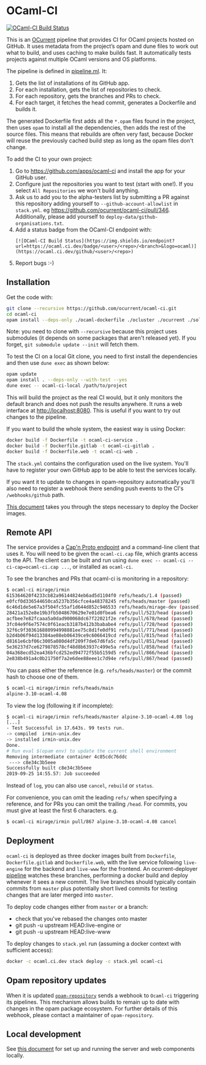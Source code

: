 # OCaml-CI

[![OCaml-CI Build Status](https://img.shields.io/endpoint?url=https%3A%2F%2Focaml.ci.dev%2Fbadge%2Focurrent%2Focaml-ci%2Fmaster&logo=ocaml)](https://ocaml.ci.dev/github/ocurrent/ocaml-ci)

This is an [OCurrent][] pipeline that provides CI for OCaml projects hosted on GitHub.
It uses metadata from the project’s opam and dune files to work out what to build,
and uses caching to make builds fast. It automatically tests projects against
multiple OCaml versions and OS platforms.

The pipeline is defined in [pipeline.ml][]. It:

1. Gets the list of installations of its GitHub app.
2. For each installation, gets the list of repositories to check.
3. For each repository, gets the branches and PRs to check.
4. For each target, it fetches the head commit, generates a Dockerfile and builds it.

The generated Dockerfile first adds all the `*.opam` files found in the project,
then uses `opam` to install all the dependencies, then adds the rest of the source
files. This means that rebuilds are often very fast, because Docker will reuse the
previously cached build step as long as the opam files don't change.

To add the CI to your own project:

1. Go to https://github.com/apps/ocaml-ci and install the app for your GitHub user.
2. Configure just the repositories you want to test (start with one!). If you select `All Repositories` we won't build anything.
3. Ask us to add you to the alpha-testers list by submitting a PR against this
   repository adding yourself to `--github-account-allowlist` in `stack.yml`. eg https://github.com/ocurrent/ocaml-ci/pull/346. Additionally, please add yourself to `deploy-data/github-organisations.txt`.
4. Add a status badge from the OCaml-CI endpoint with:
   ```
   [![OCaml-CI Build Status](https://img.shields.io/endpoint?url=https://ocaml.ci.dev/badge/<user>/<repo>/<branch>&logo=ocaml)](https://ocaml.ci.dev/github/<user>/<repo>)
   ```
5. Report bugs :-)

## Installation

Get the code with:

```sh
git clone --recursive https://github.com/ocurrent/ocaml-ci.git
cd ocaml-ci
opam install --deps-only ./ocaml-dockerfile ./ocluster ./ocurrent ./solver-service .
```

Note: you need to clone with `--recursive` because this project uses submodules
(it depends on some packages that aren't released yet).
If you forget, `git submodule update --init` will fetch them.

To test the CI on a local Git clone, you need to first install the
dependencies and then use `dune exec` as shown below:

```sh
opam update
opam install . --deps-only --with-test --yes
dune exec -- ocaml-ci-local /path/to/project
```

This will build the project as the real CI would,
but it only monitors the default branch and does not push the results anywhere.
It runs a web interface at <http://localhost:8080>.
This is useful if you want to try out changes to the pipeline.

If you want to build the whole system, the easiest way is using Docker:

```sh
docker build -f Dockerfile -t ocaml-ci-service .
docker build -f Dockerfile.gitlab -t ocaml-ci-gitlab .
docker build -f Dockerfile.web -t ocaml-ci-web .
```

The `stack.yml` contains the configuration used on the live system.
You'll have to register your own GitHub app to be able to test the services locally.

If you want it to update to changes in opam-repository automatically you'll also need
to register a webhook there sending push events to the CI's `/webhooks/github` path.

[This document](doc/docker-deployment.md) takes you through the steps
necessary to deploy the Docker images.

## Remote API

The service provides a [Cap'n Proto endpoint][capnp-api] and a command-line client that uses it.
You will need to be given the `ocaml-ci.cap` file, which grants access to the API.
The client can be built and run using `dune exec -- ocaml-ci --ci-cap=ocaml-ci.cap ...`, or
installed as `ocaml-ci`.

To see the branches and PRs that ocaml-ci is monitoring in a repository:

```bash
$ ocaml-ci mirage/irmin
615364620f4233cb82a96144824eb6ad5d1104f0 refs/heads/1.4 (passed)
e0fcf0d336544650ca5237b356cfce4a48378245 refs/heads/master (passed)
6c46d1de5e67a3f504fc55af1d644d852c946533 refs/heads/mirage-dev (passed)
28421a152e8e19b3fb5048670629e7e01d0fbea6 refs/pull/523/head (passed)
acfbee7e82fcaaa5a0dad900068dc67f22021f2e refs/pull/678/head (passed)
3fc04e9f6e7574c0f61eacb3187b412b3bababe4 refs/pull/728/head (passed)
32f6c9f303616880994998881ee75c8d1fe0df91 refs/pull/771/head (passed)
b2d4b06f94d13384ae08eb06439ce9c6066419cd refs/pull/815/head (failed)
d8161e6cbf06c3005a080d4df209f7de67d6fa5c refs/pull/851/head (passed)
5e36237d7ce6279878578cf48d8b63937c499e5a refs/pull/858/head (failed)
04a368ecd52ea436bfcd252ed94772f55b5159d5 refs/pull/866/head (passed)
2e838b491a4c0b21750f7a2e6dee88eee1c7d94e refs/pull/867/head (passed)
```

You can pass either the reference (e.g. `refs/heads/master`) or the commit hash to choose one of them.

```bash
$ ocaml-ci mirage/irmin refs/heads/main
alpine-3.10-ocaml-4.08
```

To view the log (following it if incomplete):

```bash
$ ocaml-ci mirage/irmin refs/heads/master alpine-3.10-ocaml-4.08 log
[...]
- Test Successful in 17.643s. 99 tests run.
-> compiled  irmin-unix.dev
-> installed irmin-unix.dev
Done.
# Run eval $(opam env) to update the current shell environment
Removing intermediate container 4c85cdc76ddc
 ---> c8e34c3b5eee
Successfully built c8e34c3b5eee
2019-09-25 14:55.57: Job succeeded
```

Instead of `log`, you can also use `cancel`, `rebuild` or `status`.

For convenience, you can omit the leading `refs/` when specifying a reference,
and for PRs you can omit the trailing `/head`. For commits, you must give at
least the first 6 characters. e.g.

```bash
$ ocaml-ci mirage/irmin pull/867 alpine-3.10-ocaml-4.08 cancel
```

## Deployment

`ocaml-ci` is deployed as three docker images built from `Dockerfile`, `Dockerfile.gitlab` and `Dockerfile.web`, with
the live service following `live-engine` for the backend and `live-www` for the frontend.
An ocurrent-deployer [pipeline](deploy.ci.dev) watches these branches, performing a docker build
and deploy whenever it sees a new commit. The live branches should typically contain commits from `master` plus potentially
short lived commits for testing changes that are later merged into `master`.

To deploy code changes either from `master` or a branch:
 * check that you've rebased the changes onto master
 * git push -u upstream HEAD:live-engine or
 * git push -u upstream HEAD:live-www

To deploy changes to `stack.yml` run (assuming a docker context with sufficient access):

``` bash
docker -c ocaml.ci.dev stack deploy -c stack.yml ocaml-ci
```

## Opam repository updates

When it is updated [`opam-repository`](https://github.com/ocaml/opam-repository) sends a webhook to `Ocaml-ci` triggering its pipelines.
This mechanism allows builds to remain up to date with changes in the opam package ecosystem. For further details of this webhook,
please contact a maintainer of `opam-repository`.


## Local development

See [this document](doc/dev.md) for set up and running the server and web components locally.

[OCurrent]: https://github.com/ocurrent/ocurrent
[pipeline.ml]: https://github.com/ocurrent/ocaml-ci/blob/master/service/pipeline.ml
[capnp-api]: https://github.com/ocurrent/ocaml-ci/blob/master/api/schema.capnp

